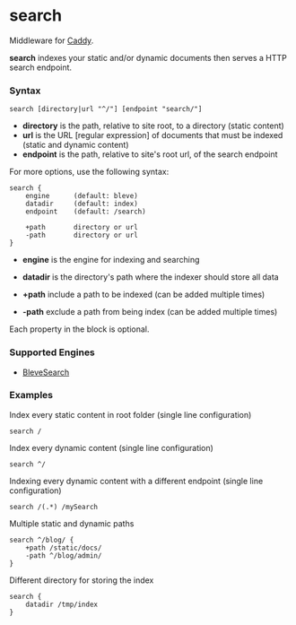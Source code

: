 # search

Middleware for [Caddy](https://caddyserver.com).

**search** indexes your static and/or dynamic documents then serves a HTTP search endpoint.

### Syntax

```
search [directory|url "^/"] [endpoint "search/"]
```
* **directory** is the path, relative to site root, to a directory (static content)
* **url** is the URL [regular expression] of documents that must be indexed (static and dynamic content)
* **endpoint** is the path, relative to site's root url, of the search endpoint

For more options, use the following syntax:

```
search {
    engine      (default: bleve)
    datadir     (default: index)
    endpoint    (default: /search)

    +path       directory or url
    -path       directory or url
}
```
* **engine** is the engine for indexing and searching
* **datadir** is the directory's path where the indexer should store all data

* **+path** include a path to be indexed (can be added multiple times)
* **-path** exclude a path from being index (can be added multiple times)

Each property in the block is optional.

### Supported Engines

* [BleveSearch](http://github.com/blevesearch/bleve)

### Examples

Index every static content in root folder (single line configuration)
```
search /
```

Index every dynamic content (single line configuration)
```
search ^/
```

Indexing every dynamic content with a different endpoint (single line configuration)
```
search /(.*) /mySearch
```

Multiple static and dynamic paths
```
search ^/blog/ {
	+path /static/docs/
    -path ^/blog/admin/
}
```

Different directory for storing the index
```
search {
	datadir /tmp/index
}
```
